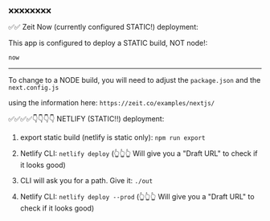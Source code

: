 ❌❌❌❌❌❌❌❌

✅✅ Zeit Now (currently configured STATIC!) deployment:

This app is configured to deploy a STATIC build, NOT node!:

`now`


---------------------------
To change to a NODE build, you will need to adjust the
`package.json`
and the
`next.config.js`

using the information here:
`https://zeit.co/examples/nextjs/`



✅✅✅✅👇👇👇👇 NETLIFY (STATIC!!) deployment:

1. export static build (netlify is static only):
  `npm run export`


2. Netlify CLI:
  `netlify deploy`
  (👆👆👆 Will give you a "Draft URL" to check if it looks good)

3. CLI will ask you for a path. Give it:
  `./out`


4. Netlify CLI:
  `netlify deploy --prod`
  (👆👆👆 Will give you a "Draft URL" to check if it looks good)
